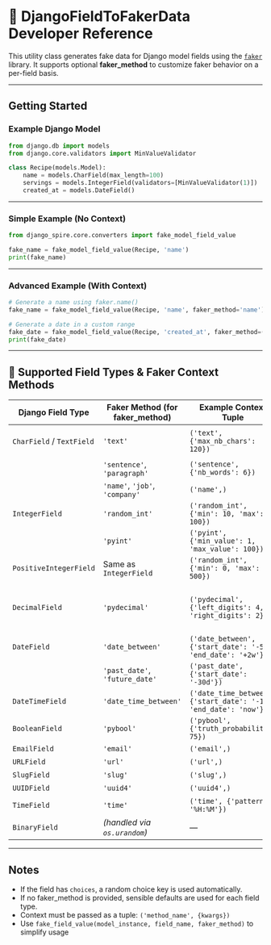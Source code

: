# 🧪 DjangoFieldToFakerData Developer Reference

This utility class generates fake data for Django model fields using the [`faker`](https://faker.readthedocs.io/en/master/) library. It supports optional **faker_method** to customize faker behavior on a per-field basis.

---

## Getting Started

### Example Django Model

```python
from django.db import models
from django.core.validators import MinValueValidator

class Recipe(models.Model):
    name = models.CharField(max_length=100)
    servings = models.IntegerField(validators=[MinValueValidator(1)])
    created_at = models.DateField()
```

---

### Simple Example (No Context)

```python
from django_spire.core.converters import fake_model_field_value

fake_name = fake_model_field_value(Recipe, 'name')
print(fake_name)
```

---

### Advanced Example (With Context)

```python
# Generate a name using faker.name()
fake_name = fake_model_field_value(Recipe, 'name', faker_method='name')

# Generate a date in a custom range
fake_date = fake_model_field_value(Recipe, 'created_at', faker_method=('date_between', {'start_date': '-10d', 'end_date': 'today'}))
print(fake_date)
```

---

## 🔧 Supported Field Types & Faker Context Methods

| Django Field Type       | Faker Method (for faker_method)     | Example Context Tuple                                      | Faker Method `kwargs`                                      |
|-------------------------|-------------------------------|------------------------------------------------------------|-------------------------------------------------------------|
| `CharField` / `TextField` | `'text'`                     | `('text', {'max_nb_chars': 120})`                          | `max_nb_chars` – max length of the string                   |
|                         | `'sentence'`, `'paragraph'`    | `('sentence', {'nb_words': 6})`                            | `nb_words`, `variable_nb_words`                             |
|                         | `'name'`, `'job'`, `'company'` | `('name',)`                                                | None                                                        |
| `IntegerField`          | `'random_int'`                | `('random_int', {'min': 10, 'max': 100})`                  | `min`, `max`                                                |
|                         | `'pyint'`                     | `('pyint', {'min_value': 1, 'max_value': 100})`            | `min_value`, `max_value`, `step`                            |
| `PositiveIntegerField`  | Same as `IntegerField`        | `('random_int', {'min': 0, 'max': 500})`                   | Same as above                                               |
| `DecimalField`          | `'pydecimal'`                 | `('pydecimal', {'left_digits': 4, 'right_digits': 2})`     | `left_digits`, `right_digits`, `positive`, `min_value`, `max_value` |
| `DateField`             | `'date_between'`              | `('date_between', {'start_date': '-5d', 'end_date': '+2w'})`| `start_date`, `end_date`                                    |
|                         | `'past_date'`, `'future_date'`| `('past_date', {'start_date': '-30d'})`                    | `start_date`                                                |
| `DateTimeField`         | `'date_time_between'`         | `('date_time_between', {'start_date': '-1y', 'end_date': 'now'})` | `start_date`, `end_date`                              |
| `BooleanField`          | `'pybool'`                    | `('pybool', {'truth_probability': 75})`                    | `truth_probability`                                         |
| `EmailField`            | `'email'`                     | `('email',)`                                               | None                                                        |
| `URLField`              | `'url'`                       | `('url',)`                                                 | None                                                        |
| `SlugField`             | `'slug'`                      | `('slug',)`                                                | None                                                        |
| `UUIDField`             | `'uuid4'`                     | `('uuid4',)`                                               | None                                                        |
| `TimeField`             | `'time'`                      | `('time', {'pattern': '%H:%M'})`                           | `pattern`, `end_datetime`                                   |
| `BinaryField`           | *(handled via `os.urandom`)*  | —                                                          | Not Faker-supported                                         |

---

## Notes

- If the field has `choices`, a random choice key is used automatically.
- If no faker_method is provided, sensible defaults are used for each field type.
- Context must be passed as a tuple: `('method_name', {kwargs})`
- Use `fake_field_value(model_instance, field_name, faker_method)` to simplify usage
